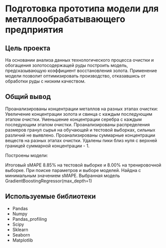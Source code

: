 # Подготовка прототипа модели для металлообрабатывающего предприятия

## Цель проекта
На основании анализа данных технологического процесса очистки и обогащения золотосодержащей руды построить модель, предсказывающую коэффициент восстановления золота. Применение модели позволит оптимизировать производство, отказавшись от обработки руды с низким качеством.

## Общий вывод
Проанализированы концентрации металлов на разных этапах очистки:
Увеличение концентрации золота и свинца с каждым последующим этапом очистки.
Уменьшение концентрации серебра с каждым последующим этапом очистки.
Проанализированы распределения размеров гранул сырья на обучающей и тестовой выборках, сильных различий не выявлено.
Проанализированы суммарные концентрации веществ на разных этапах очистки. Удалены пики близ нуля с верхней границей суммарной концентрации - 1.

Построены модели:

Итоговый sMAPE 8.85% на тестовой выборке и 8.00% на тренировочной выборке. При поиске параметров и выборе моделей. Найдна с минимальным значением sMAPE. Выбранная модель GradientBoostingRegressor(max_depth=1)

## Используемые библиотеки
- Pandas 
- Numpy 
- Pandas_profiling 
- Scipy 
- Sklearn 
- Seaborn 
- Matplotlib
